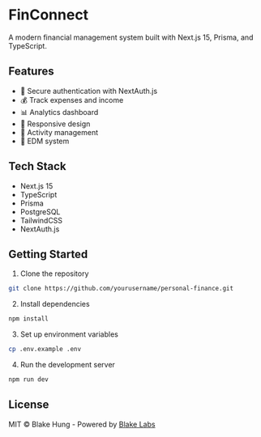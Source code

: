 # FinConnect

A modern financial management system built with Next.js 15, Prisma, and TypeScript.

## Features

- 🔐 Secure authentication with NextAuth.js
- 💰 Track expenses and income
- 📊 Analytics dashboard
- 📱 Responsive design
- 🎯 Activity management
- 📧 EDM system

## Tech Stack

- Next.js 15
- TypeScript
- Prisma
- PostgreSQL
- TailwindCSS
- NextAuth.js

## Getting Started

1. Clone the repository
```bash
git clone https://github.com/yourusername/personal-finance.git
```

2. Install dependencies
```bash
npm install
```

3. Set up environment variables
```bash
cp .env.example .env
```

4. Run the development server
```bash
npm run dev
```

## License

MIT © Blake Hung - Powered by [Blake Labs](https://wchung.tw/)
